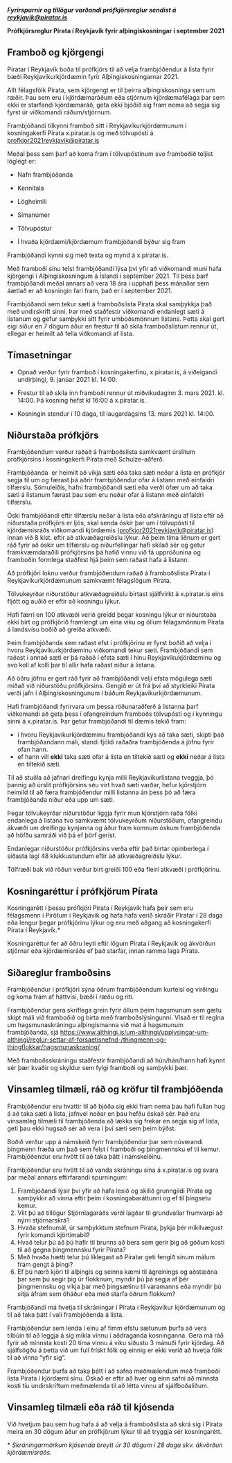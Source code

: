 ***Fyrirspurnir og tillögur varðandi prófkjörsreglur sendist á reykjavik@piratar.is***

**Prófkjörsreglur Pírata í Reykjavík fyrir alþingiskosningar í september 2021**

## Framboð og kjörgengi

Píratar í Reykjavík boða til prófkjörs til að velja frambjóðendur á lista fyrir bæði Reykjavíkurkjördæmin fyrir Alþingiskosningarnar 2021.

Allt félagsfólk Pírata, sem kjörgengt er til þeirra alþingiskosninga sem um ræðir. Þau sem eru í kjördæmaráðum eða stjórnum kjördæmafélaga þar sem ekki er starfandi kjördæmaráð, geta ekki bjóðið sig fram nema að segja sig fyrst úr viðkomandi ráðum/stjórnum.

Frambjóðandi tilkynni framboð sitt í Reykjavíkurkjördæmunum í kosningakerfi Pírata x.piratar.is og með tölvupósti á profkjor2021reykjavik@piratar.is

Meðal þess sem þarf að koma fram í tölvupóstinum svo framboðið teljist löglegt er:

* Nafn frambjóðanda

* Kennitala

* Lögheimili

* Símanúmer

* Tölvupóstur

* Í hvaða kjördæmi/kjördæmum frambjóðandi býður sig fram

Frambjóðandi kynni sig með texta og mynd á x.piratar.is.

Með framboði sínu telst frambjóðandi lýsa því yfir að viðkomandi muni hafa kjörgengi í Alþingiskosningum á Íslandi í september 2021. Til þess þarf frambjóðandi meðal annars að vera 18 ára í upphafi þess mánaðar sem áætlað er að kosningin fari fram, það er í september 2021.


Frambjóðandi sem tekur sæti á framboðslista Pírata skal samþykkja það með undirskrift sinni. Þar með staðfestir viðkomandi endanlegt sæti á listanum og gefur samþykki sitt fyrir umboðsmönnum listans. Þetta skal gert eigi síður en 7 dögum áður en frestur til að skila framboðslistum rennur út, ellegar er heimilt að fella viðkomandi af lista.

## Tímasetningar

* Opnað verður fyrir framboð í kosningakerfinu, x.piratar.is, á viðeigandi undirþingi, 9. janúar 2021 kl. 14:00.

* Frestur til að skila inn framboði rennur út miðvikudaginn 3. mars 2021. kl. 14:00. Þá kosning hefst kl 16:00 á x.piratar.is.

* Kosningin stendur í 10 daga, til laugardagsins 13. mars 2021 kl. 14:00.

## Niðurstaða prófkjörs

Frambjóðendum verður raðað á framboðslista samkvæmt úrslitum prófkjörsins í kosningakerfi Pírata með Schulze-aðferð.

Frambjóðanda  er heimilt að víkja sæti eða taka sæti neðar á lista en prófkjör segja til um og færast þá aðrir frambjóðendur ofar á listann með einfaldri tilfærslu. Sömuleiðis, hafni frambjóðandi sæti eða verði ófær um að taka sæti á listanum færast þau sem eru neðar ofar á listann með einfaldri tilfærslu.

Óski frambjóðandi eftir tilfærslu neðar á lista eða afskráningu af lista eftir að niðurstaða prófkjörs er ljós, skal senda óskir þar um í tölvupósti til kjördæmisráðs viðkomandi kjördæmis (profkjor2021reykjavik@piratar.is) innan við 8 klst. eftir að atkvæðagreiðslu lýkur. Að þeim tíma liðnum er gert ráð fyrir að óskir um tilfærslu og niðurfellingar hafi skilað sér og getur framkvæmdaraðili prófkjörsins þá hafið vinnu við fá uppröðunina og framboðin formlega staðfest hjá þeim sem raðast hafa á listann.

Að prófkjöri loknu verður frambjóðendum raðað á framboðslista Pírata í Reykjavíkurkjördæmunum samkvæmt félagslögum Pírata.

Tölvukeyrðar niðurstöður atkvæðagreiðslu birtast sjálfvirkt á x.piratar.is eins fljótt og auðið er eftir að kosningu lýkur.  

Hafi færri en 100 atkvæði verið greidd þegar kosningu lýkur er niðurstaða ekki birt og prófkjörið framlengt um eina viku og öllum félagsmönnum Pírata á landsvísu boðið að greiða atkvæði.

Þeim frambjóðanda sem raðast efst í prófkjörinu er fyrst boðið að velja í hvoru Reykjavíkurkjördæminu viðkomandi tekur sæti. Frambjóðandi sem raðast í annað sæti er þá raðað í efsta sæti í hinu Reykjavíkukjördæminu og svo koll af kolli þar til allir hafa raðast niður á listana.  

Að öðru jöfnu er gert ráð fyrir að frambjóðandi velji efsta mögulega sæti miðað við niðurstöðu prófkjörsins. Gengið er út frá því að styrkleiki Pírata verði jafn í Alþingiskosningunum í báðum Reykjavíkurkjördæmunum.

Hafi frambjóðandi fyrirvara um þessa röðunaraðferð á listanna þarf viðkomandi að geta þess í ofangreindum framboðs tölvupósti og í kynningu sinni á x.piratar.is.  Þar getur frambjóðandi til dæmis tekið fram:

* í hvoru Reykjavíkurkjördæminu frambjóðandi kýs að taka sæti, skipti það frambjóðandann máli, standi fjöldi raðaðra frambjóðenda á jöfnu fyrir ofan hann.
* ef hann vill **ekki** taka sæti ofar á lista en tiltekið sæti og **ekki** neðar á lista en tiltekið sæti. 

Til að stuðla að jafnari dreifingu kynja milli Reykjavíkurlistana tveggja, þó þannig að úrslit prófkjörsins séu virt hvað sæti varðar, hefur kjörstjórn heimild til að færa frambjóðendur milli listanna án þess þó að færa frambjóðanda niður eða upp um sæti. 

Þegar tölvukeyrðar niðurstöður liggja fyrir mun kjörstjórn raða fólki endanlega á listana tvo samkvæmt tölvukeyrðum niðurstöðum, ofangreindu ákvæði um dreifingu kynjanna og áður fram komnum óskum frambjóðenda að höfðu samráði við þá ef þörf gerist.

Endanlegar niðurstöður prófkjörsins verða eftir það birtar opinberlega í síðasta lagi 48 klukkustundum eftir að atkvæðagreiðslu lýkur. 

Tölfræði bak við röðun verður birt greiði 100 eða fleiri atkvæði í prófkjörinu.


## Kosningaréttur í prófkjörum Pírata

Kosningarétt í þessu prófkjöri Pírata í Reykjavík hafa þeir sem eru félagsmenn í Pírötum í  Reykjavík og hafa hafa verið skráðir Píratar í 28 daga eða lengur þegar prófkjörinu lýkur og eru með aðgang að kosningakerfi Pírata í Reykjavík.*

Kosningaréttur fer að öðru leyti eftir lögum Pírata í Reykjavík og ákvörðun stjórnar eða kjördæmisráðs ef það starfar, innan ramma laga Pírata.

## Siðareglur framboðsins

Frambjóðendur í prófkjöri sýna öðrum frambjóðendum kurteisi og virðingu og koma fram af háttvísi, bæði í ræðu og riti.

Frambjóðendur gera skriflega grein fyrir öllum þeim hagsmunum sem gætu skipt máli við framboðið og birta með framboðslýsingunni. Vísað er til reglna um hagsmunaskráningu alþingismanna við mat á hagsmunum frambjóðanda, sjá https://www.althingi.is/um-althingi/upplysingar-um-althingi/reglur-settar-af-forsaetisnefnd-/thingmenn-og-thingflokkar/hagsmunaskraning/

Með framboðsskráningu staðfestir frambjóðandi að hún/hán/hann hafi kynnt sér þær kvaðir og skyldur sem fylgi framboði og samþykki þær.

## Vinsamleg tilmæli, ráð og kröfur til frambjóðenda

Frambjóðendur eru hvattir til að bjóða sig ekki fram nema þau hafi fullan hug á að taka sæti á lista, jafnvel neðar en þau hefðu óskað sér. Það eru vinsamleg tilmæli til frambjóðenda að lækka sig frekar en segja sig af lista, geti þau ekki hugsað sér að vera í því sæti sem þeim býðst.

Boðið verður upp á  námskeið fyrir frambjóðendur þar sem núverandi þingmenn fræða um það sem felst í framboði og þingmennsku ef til kemur.  Frambjóðendur eru hvött til að taka þátt í námskeiðinu.

Frambjóðendur eru hvött til að vanda skráningu sína á x.piratar.is og svara þar meðal annars eftirfarandi spurningum:

1. Frambjóðandi lýsir því yfir að hafa lesið og skilið grunngildi Pírata og samþykkir að vinna eftir þeim í kosningabaráttunni og ef til þingsetu kemur.
2. Vilt þú að tillögur Stjórnlagaráðs verði lagðar til grundvallar frumvarpi að nýrri stjórnarskrá?
3. Hvaða stefnumál, úr samþykktum stefnum Pírata, þykja þér mikilvægust fyrir komandi kjörtímabil?
4. Hvað telur þú að þú hafir til brunns að bera sem gerir þig að góðum kosti til að gegna þingmennsku fyrir Pírata?
5. Með hvaða hætti telur þú líklegast að Píratar geti fengið sínum málum fram gengt á þingi?
6. Ef þú nærð kjöri til alþingis og seinna kæmi til ágreinings og aðstæðna þar sem þú segir þig úr flokknum, myndir þú þá segja af þér þingmennsku og víkja þar með þingsætinu til varamanns eða myndir þú sitja áfram sem óháður eða með starfa öðrum flokkum?

Frambjóðandi má hvetja til skráningar í Pírata í Reykjavíkur kjördæmunum og til að taka þátt í vali frambjóðenda á lista.

Frambjóðendur sem lenda í einu af fimm efstu sætunum þurfa að vera tilbúin til að leggja á sig mikla vinnu í aðdraganda kosninganna. Gera má ráð fyrir að minnsta kosti 20 tíma vinnu á viku síðustu 3 mánuði fyrir kjördag. Að sjálfsögðu á þetta við um full frískt fólk og einnig er ekki verið að hvetja fólk til að vinna “yfir sig”.

Frambjóðendur þurfa að taka þátt í að safna meðmælendum með framboði lista Pírata í kjördæmi sínu. Óskað er eftir að hver og einn safni að minnsta kosti tíu undirskriftum meðmælenda til að létta vinnu af sjálfboðaliðum.

## Vinsamleg tilmæli eða ráð til kjósenda

Við hvetjum þau sem hug hafa á að velja á framboðslista að skrá sig í Pírata meira en 30 dögum áður en prófkjörum lýkur til að tryggja sér kosningarétt.

\* *Skráningarmörkum kjósenda breytt úr 30 dögum í 28 daga skv. ákvörðun kjördæmisráðs.*

